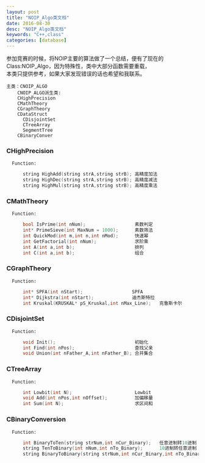 ```yaml
---
layout: post
title: "NOIP_Algo类文档"
date: 2016-08-30
desc: "NOIP_Algo类文档"
keywords: "C++,class"
categories: [database]
---
```


参加竞赛的时候，将NOIP主要的算法做了一个总结，便有了现在的Class:NOIP_Algo，因为特殊性，类中大部分函数需要重载，  
本类只提供参考，如果大家发现错误的话也希望和我联系。

```
主类：CNOIP_ALGO
    CNOIP_ALGO派生类:
    CHighPrecision
    CMathTheory
    CGraphTheory
    CDataStruct
      CDisjointSet
      CTreeArray
      SegmentTree
    CBinaryConver
```

### CHighPrecision
      Function:

``` c++
      string HighAdd(string strA,string strB); 高精度加法
      string HighDec(string strA,string strB); 高精度减法
      string HighMul(string strA,string strB); 高精度乘法
```

### CMathTheory
      Function:
      
``` c++      
      bool IsPrime(int nNum);                  素数判定
      int* PrimeSieve(int MaxNum = 1000);      素数筛法
      int QuickMod(int m,int n,int nMod);      快速幂
      int GetFactorial(int nNum);              求阶乘
      int A(int a,int b);                      排列
      int C(int a,int b);                      组合
```          

### CGraphTheory
      Function:
      
``` c++  
      int* SPFA(int nStart);                  SPFA
      int* Dijkstra(int nStart);              迪杰斯特拉
      int Kruskal(KRUSKAL* pS_Kruskal,int nMax_Line);   克鲁斯卡尔
```          

### CDisjointSet
      Function:
      
``` c++  
      void Init();                             初始化
      int Find(int nPos);                      查找父亲
      void Union(int nFather_A,int nFather_B); 合并集合
```          

### CTreeArray
      Function:
      
``` c++
      int Lowbit(int N);                       Lowbit
      void Add(int nPos,int nOffset);          加偏移量
      int Sum(int N);                          求区间和
```          

### CBinaryConversion
      Function:
      
``` c++
      int BinaryToTen(string strNum,int nCur_Binary);   任意进制转10进制
      string TenToBinary(int nNum,int nTo_Binary);      10进制转任意进制
      string BinaryToBinary(string strNum,int nCur_Binary,int nTo_Binary); 任意进制转任意进制
```
